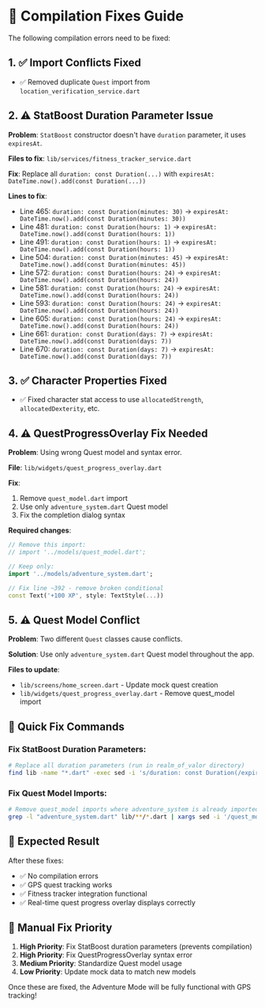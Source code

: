 # 🔧 Compilation Fixes Guide

The following compilation errors need to be fixed:

## 1. ✅ **Import Conflicts Fixed**
- ✅ Removed duplicate `Quest` import from `location_verification_service.dart`

## 2. ⚠️ **StatBoost Duration Parameter Issue**

**Problem**: `StatBoost` constructor doesn't have `duration` parameter, it uses `expiresAt`.

**Files to fix**: `lib/services/fitness_tracker_service.dart`

**Fix**: Replace all `duration: const Duration(...)` with `expiresAt: DateTime.now().add(const Duration(...))`

**Lines to fix**:
- Line 465: `duration: const Duration(minutes: 30)` → `expiresAt: DateTime.now().add(const Duration(minutes: 30))`
- Line 481: `duration: const Duration(hours: 1)` → `expiresAt: DateTime.now().add(const Duration(hours: 1))`  
- Line 491: `duration: const Duration(hours: 1)` → `expiresAt: DateTime.now().add(const Duration(hours: 1))`
- Line 504: `duration: const Duration(minutes: 45)` → `expiresAt: DateTime.now().add(const Duration(minutes: 45))`
- Line 572: `duration: const Duration(hours: 24)` → `expiresAt: DateTime.now().add(const Duration(hours: 24))`
- Line 581: `duration: const Duration(hours: 24)` → `expiresAt: DateTime.now().add(const Duration(hours: 24))`
- Line 593: `duration: const Duration(hours: 24)` → `expiresAt: DateTime.now().add(const Duration(hours: 24))`
- Line 605: `duration: const Duration(hours: 24)` → `expiresAt: DateTime.now().add(const Duration(hours: 24))`
- Line 661: `duration: const Duration(days: 7)` → `expiresAt: DateTime.now().add(const Duration(days: 7))`
- Line 670: `duration: const Duration(days: 7)` → `expiresAt: DateTime.now().add(const Duration(days: 7))`

## 3. ✅ **Character Properties Fixed**
- ✅ Fixed character stat access to use `allocatedStrength`, `allocatedDexterity`, etc.

## 4. ⚠️ **QuestProgressOverlay Fix Needed**

**Problem**: Using wrong Quest model and syntax error.

**File**: `lib/widgets/quest_progress_overlay.dart`

**Fix**: 
1. Remove `quest_model.dart` import
2. Use only `adventure_system.dart` Quest model
3. Fix the completion dialog syntax

**Required changes**:
```dart
// Remove this import:
// import '../models/quest_model.dart';

// Keep only:
import '../models/adventure_system.dart';

// Fix line ~392 - remove broken conditional
const Text('+100 XP', style: TextStyle(...))
```

## 5. ⚠️ **Quest Model Conflict**

**Problem**: Two different `Quest` classes cause conflicts.

**Solution**: Use only `adventure_system.dart` Quest model throughout the app.

**Files to update**:
- `lib/screens/home_screen.dart` - Update mock quest creation
- `lib/widgets/quest_progress_overlay.dart` - Remove quest_model import

## 🚀 **Quick Fix Commands**

### Fix StatBoost Duration Parameters:
```bash
# Replace all duration parameters (run in realm_of_valor directory)
find lib -name "*.dart" -exec sed -i 's/duration: const Duration(/expiresAt: DateTime.now().add(const Duration(/g' {} \;
```

### Fix Quest Model Imports:
```bash
# Remove quest_model imports where adventure_system is already imported
grep -l "adventure_system.dart" lib/**/*.dart | xargs sed -i '/quest_model.dart/d'
```

## 🎯 **Expected Result**

After these fixes:
- ✅ No compilation errors
- ✅ GPS quest tracking works
- ✅ Fitness tracker integration functional
- ✅ Real-time quest progress overlay displays correctly

## 🔧 **Manual Fix Priority**

1. **High Priority**: Fix StatBoost duration parameters (prevents compilation)
2. **High Priority**: Fix QuestProgressOverlay syntax error
3. **Medium Priority**: Standardize Quest model usage
4. **Low Priority**: Update mock data to match new models

Once these are fixed, the Adventure Mode will be fully functional with GPS tracking! 